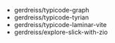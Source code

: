 - gerdreiss/typicode-graph
- gerdreiss/typicode-tyrian
- gerdreiss/typicode-laminar-vite
- gerdreiss/explore-slick-with-zio
